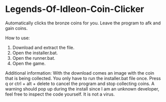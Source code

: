 # Legends-Of-Idleon-Coin-Clicker
Automatically clicks the bronze coins for you. Leave the program to afk and gain coins.

How to use:
1. Download and extract the file.
2. Open the installer.bat.
3. Open the runner.bat.
4. Open the game.

Additional information:
With the download comes an image with the coin that is being collected.
You only have to run the installer.bat file once.
Press q or ctrl + alt + delete to cancel the program and stop collecting coins.
A warning should pop up during the install since I am an unknown developer, feel free to inspect the code yourself. It is not a virus.

